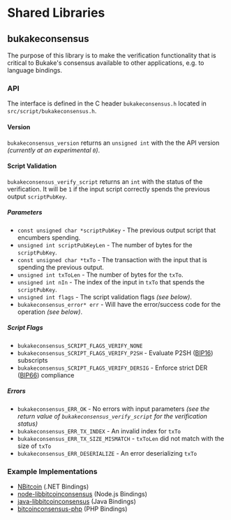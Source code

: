 Shared Libraries
================

## bukakeconsensus

The purpose of this library is to make the verification functionality that is critical to Bukake's consensus available to other applications, e.g. to language bindings.

### API

The interface is defined in the C header `bukakeconsensus.h` located in  `src/script/bukakeconsensus.h`.

#### Version

`bukakeconsensus_version` returns an `unsigned int` with the the API version *(currently at an experimental `0`)*.

#### Script Validation

`bukakeconsensus_verify_script` returns an `int` with the status of the verification. It will be `1` if the input script correctly spends the previous output `scriptPubKey`.

##### Parameters
- `const unsigned char *scriptPubKey` - The previous output script that encumbers spending.
- `unsigned int scriptPubKeyLen` - The number of bytes for the `scriptPubKey`.
- `const unsigned char *txTo` - The transaction with the input that is spending the previous output.
- `unsigned int txToLen` - The number of bytes for the `txTo`.
- `unsigned int nIn` - The index of the input in `txTo` that spends the `scriptPubKey`.
- `unsigned int flags` - The script validation flags *(see below)*.
- `bukakeconsensus_error* err` - Will have the error/success code for the operation *(see below)*.

##### Script Flags
- `bukakeconsensus_SCRIPT_FLAGS_VERIFY_NONE`
- `bukakeconsensus_SCRIPT_FLAGS_VERIFY_P2SH` - Evaluate P2SH ([BIP16](https://github.com/bitcoin/bips/blob/master/bip-0016.mediawiki)) subscripts
- `bukakeconsensus_SCRIPT_FLAGS_VERIFY_DERSIG` - Enforce strict DER ([BIP66](https://github.com/bitcoin/bips/blob/master/bip-0066.mediawiki)) compliance

##### Errors
- `bukakeconsensus_ERR_OK` - No errors with input parameters *(see the return value of `bukakeconsensus_verify_script` for the verification status)*
- `bukakeconsensus_ERR_TX_INDEX` - An invalid index for `txTo`
- `bukakeconsensus_ERR_TX_SIZE_MISMATCH` - `txToLen` did not match with the size of `txTo`
- `bukakeconsensus_ERR_DESERIALIZE` - An error deserializing `txTo`

### Example Implementations
- [NBitcoin](https://github.com/NicolasDorier/NBitcoin/blob/master/NBitcoin/Script.cs#L814) (.NET Bindings)
- [node-libbitcoinconsensus](https://github.com/bitpay/node-libbitcoinconsensus) (Node.js Bindings)
- [java-libbitcoinconsensus](https://github.com/dexX7/java-libbitcoinconsensus) (Java Bindings)
- [bitcoinconsensus-php](https://github.com/Bit-Wasp/bitcoinconsensus-php) (PHP Bindings)
